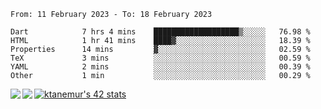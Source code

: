 <!--START_SECTION:waka-->

```text
From: 11 February 2023 - To: 18 February 2023

Dart            7 hrs 4 mins    ███████████████████▒░░░░░   76.98 %
HTML            1 hr 41 mins    ████▓░░░░░░░░░░░░░░░░░░░░   18.39 %
Properties      14 mins         ▓░░░░░░░░░░░░░░░░░░░░░░░░   02.59 %
TeX             3 mins          ░░░░░░░░░░░░░░░░░░░░░░░░░   00.59 %
YAML            2 mins          ░░░░░░░░░░░░░░░░░░░░░░░░░   00.39 %
Other           1 min           ░░░░░░░░░░░░░░░░░░░░░░░░░   00.29 %
```

<!--END_SECTION:waka-->
<a href="https://github.com/anuraghazra/github-readme-stats">
  <img align="left" src="https://github-readme-stats.vercel.app/api?username=Tanesan&count_private=true&show_icons=true" />
<img align="left" src="https://github-readme-stats.vercel.app/api/top-langs/?username=Tanesan" />
</a>

[![ktanemur's 42 stats](https://badge42.vercel.app/api/v2/cl1wslf6s002109l771rng2w8/stats?cursusId=21&coalitionId=62)](https://github.com/JaeSeoKim/badge42)
